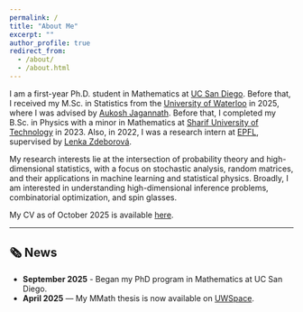 ```yaml
---
permalink: /
title: "About Me"
excerpt: ""
author_profile: true
redirect_from: 
  - /about/
  - /about.html
---
```


I am a first-year Ph.D. student in Mathematics at [UC San Diego](https://ucsd.edu/). Before that, I received my M.Sc. in Statistics from the [University of Waterloo](https://uwaterloo.ca/) in 2025, where I was advised by [Aukosh Jagannath](https://aukosh.github.io/). Before that, I completed my B.Sc. in Physics with a minor in Mathematics at [Sharif University of Technology](https://en.sharif.ir/) in 2023. Also, in 2022, I was a research intern at [EPFL](https://www.epfl.ch/en/), supervised by [Lenka Zdeborová](https://people.epfl.ch/lenka.zdeborova/?lang=en).

My research interests lie at the intersection of probability theory and high-dimensional statistics, with a focus on stochastic analysis, random matrices, and their applications in machine learning and statistical physics. Broadly, I am interested in understanding high-dimensional inference problems, combinatorial optimization, and spin glasses.

My CV as of October 2025 is available [here](/files/CV.pdf).

---

## 🗞️ News

- **September 2025** - Began my PhD program in Mathematics at UC San Diego. 
- **April 2025** — My MMath thesis is now available on [UWSpace](https://hdl.handle.net/10012/21642).

